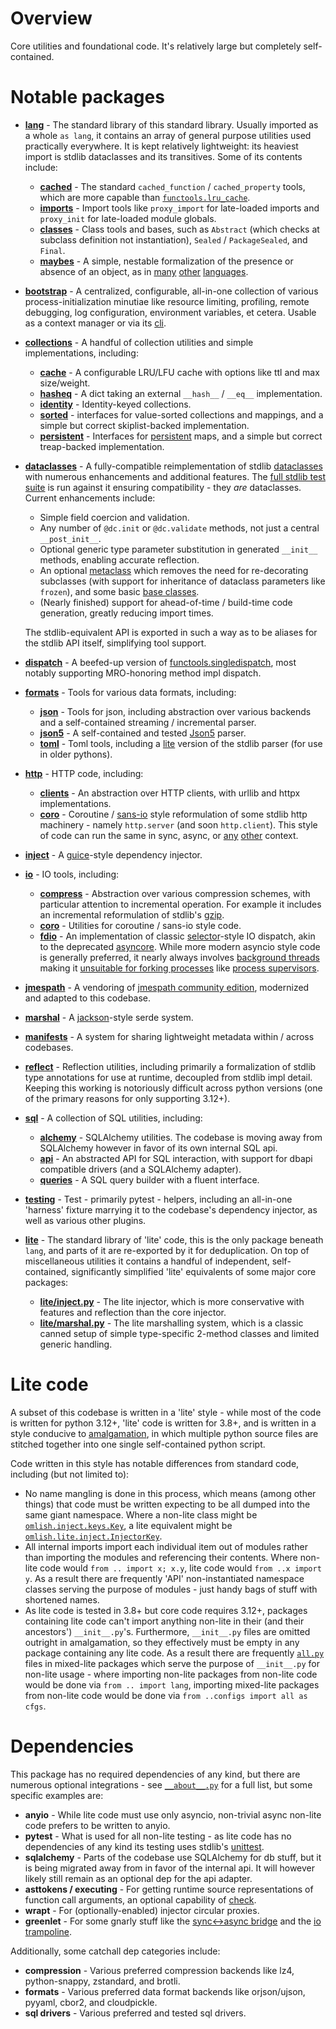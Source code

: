 # Overview

Core utilities and foundational code. It's relatively large but completely self-contained.

# Notable packages

- **[lang](lang)** - The standard library of this standard library. Usually imported as a whole `as lang`, it contains
  an array of general purpose utilities used practically everywhere. It is kept relatively lightweight: its heaviest
  import is stdlib dataclasses and its transitives. Some of its contents include:

  - **[cached](lang/cached)** - The standard `cached_function` / `cached_property` tools, which are more capable than
    [`functools.lru_cache`](https://docs.python.org/3/library/functools.html#functools.lru_cache).
  - **[imports](lang/imports.py)** - Import tools like `proxy_import` for late-loaded imports and `proxy_init` for
    late-loaded module globals.
  - **[classes](lang/classes)** - Class tools and bases, such as `Abstract` (which checks at subclass definition not
    instantiation), `Sealed` / `PackageSealed`, and `Final`.
  - **[maybes](lang/maybes.py)** - A simple, nestable formalization of the presence or absence of an object, as in
    [many](https://en.cppreference.com/w/cpp/utility/optional)
    [other](https://docs.oracle.com/javase/8/docs/api/java/util/Optional.html)
    [languages](https://doc.rust-lang.org/std/option/).

- **[bootstrap](bootstrap)** - A centralized, configurable, all-in-one collection of various process-initialization
  minutiae like resource limiting, profiling, remote debugging, log configuration, environment variables, et cetera.
  Usable as a context manager or via its [cli](bootstrap/main.py).

- **[collections](collections)** - A handful of collection utilities and simple implementations, including:

  - **[cache](collections/cache)** - A configurable LRU/LFU cache with options like ttl and  max size/weight.
  - **[hasheq](collections/hasheq.py)** - A dict taking an external `__hash__` / `__eq__` implementation.
  - **[identity](collections/identity.py)** - Identity-keyed collections.
  - **[sorted](collections/sorted)** - interfaces for value-sorted collections and mappings, and a simple but correct
    skiplist-backed implementation.
  - **[persistent](collections/persistent)** - Interfaces for [persistent](https://en.wikipedia.org/wiki/Persistent_data_structure)
    maps, and a simple but correct treap-backed implementation.

- **[dataclasses](dataclasses)** - A fully-compatible reimplementation of stdlib [dataclasses](https://docs.python.org/3/library/dataclasses.html)
  with numerous enhancements and additional features. The [full stdlib test suite](dataclasses/tests/cpython) is run
  against it ensuring compatibility - they *are* dataclasses. Current enhancements include:

  - Simple field coercion and validation.
  - Any number of `@dc.init` or `@dc.validate` methods, not just a central `__post_init__`.
  - Optional generic type parameter substitution in generated `__init__` methods, enabling accurate reflection.
  - An optional [metaclass](dataclasses/metaclass) which removes the need for re-decorating subclasses (with support for
    inheritance of dataclass parameters like `frozen`), and some basic [base classes](dataclasses/metaclass/bases.py).
  - (Nearly finished) support for ahead-of-time / build-time code generation, greatly reducing import times.

  The stdlib-equivalent API is exported in such a way as to be aliases for the stdlib API itself, simplifying tool
  support.

- **[dispatch](dispatch)** - A beefed-up version of [functools.singledispatch](https://docs.python.org/3/library/functools.html#functools.singledispatch),
  most notably supporting MRO-honoring method impl dispatch.

- **[formats](formats)** - Tools for various data formats, including:

  - **[json](formats/json)** - Tools for json, including abstraction over various backends and a self-contained streaming
    / incremental parser.
  - **[json5](formats/json5)** - A self-contained and tested [Json5](https://json5.org/) parser.
  - **[toml](formats/toml)** - Toml tools, including a [lite](#lite-code) version of the stdlib parser (for use in older
    pythons).

- **[http](http)** - HTTP code, including:

  - **[clients](http/clients)** - An abstraction over HTTP clients, with urllib and httpx implementations.
  - **[coro](http/coro)** - Coroutine / [sans-io](https://sans-io.readthedocs.io/) style reformulation of some stdlib
    http machinery - namely `http.server` (and soon `http.client`). This style of code can run the same in sync, async,
    or [any](https://docs.python.org/3/library/selectors.html) [other](asyncs/bluelet) context.

- **[inject](inject)** - A [guice](https://github.com/google/guice)-style dependency injector.

- **[io](io)** - IO tools, including:

  - **[compress](io/compress)** - Abstraction over various compression schemes, with particular attention to incremental
    operation. For example it includes an incremental reformulation of stdlib's [gzip](io/compress/gzip.py).
  - **[coro](io/coro)** - Utilities for coroutine / sans-io style code.
  - **[fdio](io/fdio)** - An implementation of classic [selector](https://docs.python.org/3/library/selectors.html)-style
    IO dispatch, akin to the deprecated [asyncore](https://docs.python.org/3.11/library/asyncore.html). While more
    modern asyncio style code is generally preferred, it nearly always involves
    [background threads](https://github.com/python/cpython/blob/95d9dea1c4ed1b1de80074b74301cee0b38d5541/Lib/asyncio/unix_events.py#L1349)
    making it [unsuitable for forking processes](https://rachelbythebay.com/w/2011/06/07/forked/) like
    [process supervisors](https://github.com/wrmsr/omlish/tree/master/ominfra/supervisor).

- **[jmespath](specs/jmespath)** - A vendoring of [jmespath community edition](https://github.com/jmespath-community/python-jmespath),
  modernized and adapted to this codebase.

- **[marshal](marshal)** - A [jackson](https://github.com/FasterXML/jackson)-style serde system.

- **[manifests](manifests)** - A system for sharing lightweight metadata within / across codebases.

- **[reflect](reflect)** - Reflection utilities, including primarily a formalization of stdlib type annotations for use
  at runtime, decoupled from stdlib impl detail. Keeping this working is notoriously difficult across python versions
  (one of the primary reasons for only supporting 3.12+).

- **[sql](sql)** - A collection of SQL utilities, including:

  - **[alchemy](sql/alchemy)** - SQLAlchemy utilities. The codebase is moving away from SQLAlchemy however in favor of
    its own internal SQL api.
  - **[api](sql/api)** - An abstracted API for SQL interaction, with support for dbapi compatible drivers (and a 
    SQLAlchemy adapter).
  - **[queries](sql/queries)** - A SQL query builder with a fluent interface.

- **[testing](testing)** - Test - primarily pytest - helpers, including an all-in-one 'harness' fixture marrying it to
  the codebase's dependency injector, as well as various other plugins.

- **[lite](lite)** - The standard library of 'lite' code, this is the only package beneath `lang`, and parts of it are
  re-exported by it for deduplication. On top of miscellaneous utilities it contains a handful of independent,
  self-contained, significantly simplified 'lite' equivalents of some major core packages:

  - **[lite/inject.py](lite/inject.py)** - The lite injector, which is more conservative with features and reflection
    than the core injector.
  - **[lite/marshal.py](lite/marshal.py)** - The lite marshalling system, which is a classic canned setup of simple
    type-specific 2-method classes and limited generic handling.

# Lite code

A subset of this codebase is written in a 'lite' style - while most of the code is written for python 3.12+, 'lite' code
is written for 3.8+, and is written in a style conducive to
[amalgamation](https://github.com/wrmsr/omlish/tree/master/omdev#amalgamation), in which multiple python source files are
stitched together into one single self-contained python script.

Code written in this style has notable differences from standard code, including (but not limited to):

- No name mangling is done in this process, which means (among other things) that code must be written expecting to be
  all dumped into the same giant namespace. Where a non-lite class might be [`omlish.inject.keys.Key`](inject/keys.py),
  a lite equivalent might be [`omlish.lite.inject.InjectorKey`](lite/inject.py).
- All internal imports import each individual item out of modules rather than importing the modules and referencing
  their contents. Where non-lite code would `from .. import x; x.y`, lite code would `from ..x import y`. As a result
  there are frequently 'API' non-instantiated namespace classes serving the purpose of modules - just handy bags of
  stuff with shortened names.
- As lite code is tested in 3.8+ but core code requires 3.12+, packages containing lite code can't import anything
  non-lite in their (and their ancestors') `__init__.py`'s. Furthermore, `__init__.py` files are omitted outright in
  amalgamation, so they effectively must be empty in any package containing any lite code. As a result there are
  frequently [`all.py`](configs/all.py) files in mixed-lite packages which serve the purpose of `__init__.py` for
  non-lite usage - where importing non-lite packages from non-lite code would be done via `from .. import lang`,
  importing mixed-lite packages from non-lite code would be done via `from ..configs import all as cfgs`.

# Dependencies

This package has no required dependencies of any kind, but there are numerous optional integrations - see
[`__about__.py`](__about__.py) for a full list, but some specific examples are:

- **anyio** - While lite code must use only asyncio, non-trivial async non-lite code prefers to be written to anyio.
- **pytest** - What is used for all non-lite testing - as lite code has no dependencies of any kind its testing uses
  stdlib's [unittest](https://docs.python.org/3/library/unittest.html).
- **sqlalchemy** - Parts of the codebase use SQLAlchemy for db stuff, but it is being migrated away from in favor of the
  internal api. It will however likely still remain as an optional dep for the api adapter.
- **asttokens / executing** - For getting runtime source representations of function call arguments, an optional
  capability of [check](check.py).
- **wrapt** - For (optionally-enabled) injector circular proxies.
- **greenlet** - For some gnarly stuff like the [sync<->async bridge](asyncs/bridge.py) and the
  [io trampoline](io/trampoline.py).

Additionally, some catchall dep categories include:

- **compression** - Various preferred compression backends like lz4, python-snappy, zstandard, and brotli.
- **formats** - Various preferred data format backends like orjson/ujson, pyyaml, cbor2, and cloudpickle.
- **sql drivers** - Various preferred and tested sql drivers.
